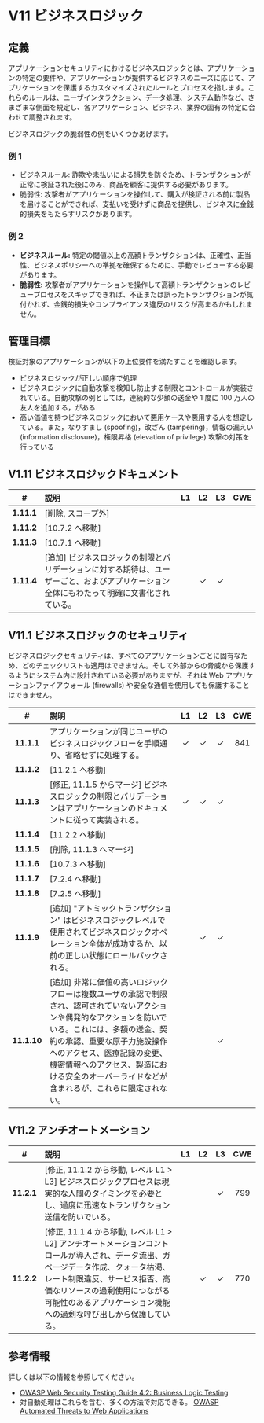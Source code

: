 # V11 ビジネスロジック

## 定義

アプリケーションセキュリティにおけるビジネスロジックとは、アプリケーションの特定の要件や、アプリケーションが提供するビジネスのニーズに応じて、アプリケーションを保護するカスタマイズされたルールとプロセスを指します。これらのルールは、ユーザインタラクション、データ処理、システム動作など、さまざまな側面を規定し、各アプリケーション、ビジネス、業界の固有の特定に合わせて調整されます。

ビジネスロジックの脆弱性の例をいくつかあげます。

### 例 1

* ビジネスルール: 詐欺や未払いによる損失を防ぐため、トランザクションが正常に検証された後にのみ、商品を顧客に提供する必要があります。
* 脆弱性: 攻撃者がアプリケーションを操作して、購入が検証される前に製品を届けることができれば、支払いを受けずに商品を提供し、ビジネスに金銭的損失をもたらすリスクがあります。

### 例 2

* **ビジネスルール:** 特定の閾値以上の高額トランザクションは、正確性、正当性、ビジネスポリシーへの準拠を確保するために、手動でレビューする必要があります。
* **脆弱性:** 攻撃者がアプリケーションを操作して高額トランザクションのレビュープロセスをスキップできれば、不正または誤ったトランザクションが気付かれず、金銭的損失やコンプライアンス違反のリスクが高まるかもしれません。

## 管理目標

検証対象のアプリケーションが以下の上位要件を満たすことを確認します。

* ビジネスロジックが正しい順序で処理
* ビジネスロジックに自動攻撃を検知し防止する制限とコントロールが実装されている。自動攻撃の例としては，連続的な少額の送金や 1 度に 100 万人の友人を追加する，がある
* 高い価値を持つビジネスロジックにおいて悪用ケースや悪用する人を想定している。また，なりすまし (spoofing)，改ざん (tampering)，情報の漏えい (information disclosure)，権限昇格 (elevation of privilege) 攻撃の対策を行っている

## V1.11 ビジネスロジックドキュメント

| # | 説明 | L1 | L2 | L3 | CWE |
| :---: | :--- | :---: | :---: | :---: | :---: |
| **1.11.1** | [削除, スコープ外] | | | | |
| **1.11.2** | [10.7.2 へ移動] | | | | |
| **1.11.3** | [10.7.1 へ移動] | | | | |
| **1.11.4** | [追加] ビジネスロジックの制限とバリデーションに対する期待は、ユーザーごと、およびアプリケーション全体にもわたって明確に文書化されている。 | | ✓ | ✓ | |

## V11.1 ビジネスロジックのセキュリティ

ビジネスロジックセキュリティは、すべてのアプリケーションごとに固有なため、どのチェックリストも適用はできません。そして外部からの脅威から保護するようにシステム内に設計されている必要がありますが、それは Web アプリケーションファイアウォール (firewalls) や安全な通信を使用しても保護することはできません。

| # | 説明 | L1 | L2 | L3 | CWE |
| :---: | :--- | :---: | :---: | :---: | :---: |
| **11.1.1** | アプリケーションが同じユーザのビジネスロジックフローを手順通り、省略せずに処理する。 | ✓ | ✓ | ✓ | 841 |
| **11.1.2** | [11.2.1 へ移動] | | | | |
| **11.1.3** | [修正, 11.1.5 からマージ] ビジネスロジックの制限とバリデーションはアプリケーションのドキュメントに従って実装される。 | ✓ | ✓ | ✓ | |
| **11.1.4** | [11.2.2 へ移動] | | | | |
| **11.1.5** | [削除, 11.1.3 へマージ] | | | | |
| **11.1.6** | [10.7.3 へ移動] | | | | |
| **11.1.7** | [7.2.4 へ移動] | | | | |
| **11.1.8** | [7.2.5 へ移動] | | | | |
| **11.1.9** | [追加] "アトミックトランザクション" はビジネスロジックレベルで使用されてビジネスロジックオペレーション全体が成功するか、以前の正しい状態にロールバックされる。 | | ✓ | ✓ | |
| **11.1.10** | [追加] 非常に価値の高いロジックフローは複数ユーザの承認で制限され、認可されていないアクションや偶発的なアクションを防いでいる。これには、多額の送金、契約の承認、重要な原子力施設操作へのアクセス、医療記録の変更、機密情報へのアクセス、製造における安全のオーバーライドなどが含まれるが、これらに限定されない。 | | | ✓ | |

## V11.2 アンチオートメーション

| # | 説明 | L1 | L2 | L3 | CWE |
| :---: | :--- | :---: | :---: | :---: | :---: |
| **11.2.1** | [修正, 11.1.2 から移動, レベル L1 > L3] ビジネスロジックプロセスは現実的な人間のタイミングを必要とし、過度に迅速なトランザクション送信を防いでいる。 | | | ✓ | 799 |
| **11.2.2** | [修正, 11.1.4 から移動, レベル L1 > L2] アンチオートメーションコントロールが導入され、データ流出、ガベージデータ作成、クォータ枯渇、レート制限違反、サービス拒否、高価なリソースの過剰使用につながる可能性のあるアプリケーション機能への過剰な呼び出しから保護している。 | | ✓ | ✓ | 770 |

## 参考情報

詳しくは以下の情報を参照してください。

* [OWASP Web Security Testing Guide 4.2: Business Logic Testing](https://owasp.org/www-project-web-security-testing-guide/v42/4-Web_Application_Security_Testing/10-Business_Logic_Testing/README)
* 対自動処理はこれらを含む、多くの方法で対応できる。 [OWASP Automated Threats to Web Applications](https://owasp.org/www-project-automated-threats-to-web-applications/)

